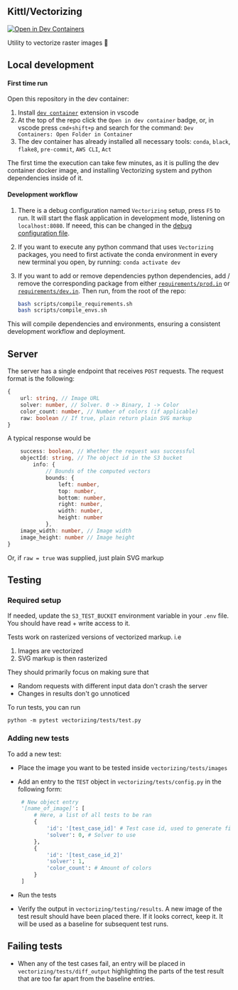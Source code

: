## Kittl/Vectorizing

[![Open in Dev Containers](https://img.shields.io/static/v1?label=Dev%20Containers&message=Open&color=blue&logo=visualstudiocode)](https://vscode.dev/redirect?url=vscode://ms-vscode-remote.remote-containers/cloneInVolume?url=https://github.com/Kittl/vectorizing)

Utility to vectorize raster images :rocket:

## Local development

#### **First time run**

Open this repository in the dev container:
1. Install [`dev container`](https://marketplace.visualstudio.com/items?itemName=ms-vscode-remote.remote-containers) extension in vscode
2. At the top of the repo click the `Open in dev container` badge, or, in vscode press `cmd+shift+p` and search for the command: `Dev Containers: Open Folder in Container`
3. The dev container has already installed all necessary tools: `conda`, `black`, `flake8`, `pre-commit`, `AWS CLI`, `Act`

The first time the execution can take few minutes, as it is pulling the dev container docker image, and installing Vectorizing system and python dependencies inside of it.

#### **Development workflow**

1. There is a debug configuration named `Vectorizing` setup, press `F5` to run. It will start the flask application in development mode, listening on `localhost:8080`. If neeed, this can be changed in the [debug configuration file](.vscode/launch.json).

2. If you want to execute any python command that uses `Vectorizing` packages, you need to first activate the conda environment in every new terminal you open, by running: `conda activate dev`

3. If you want to add or remove dependencies python dependencies, add / remove the corresponding package from either [`requirements/prod.in`](requirements/prod.in) or [`requirements/dev.in`](requirements/dev.in). Then run, from the root of the repo:

	```bash
	bash scripts/compile_requirements.sh
	bash scripts/compile_envs.sh
	```

This will compile dependencies and environments, ensuring a consistent development workflow and deployment.

## Server

The server has a single endpoint that receives `POST` requests.
The request format is the following:

```typescript
{
	url: string, // Image URL
	solver: number, // Solver. 0 -> Binary, 1 -> Color
	color_count: number, // Number of colors (if applicable)
	raw: boolean // If true, plain return plain SVG markup
}
```

A typical response would be

```typescript
	success: boolean, // Whether the request was successful
	objectId: string, // The object id in the S3 bucket
		info: {
			// Bounds of the computed vectors
			bounds: {
				left: number,
				top: number,
				bottom: number,
				right: number,
				width: number,
				height: number
			},
	image_width: number, // Image width
	image_height: number // Image height
}
```

Or, if `raw = true` was supplied, just plain SVG markup

## Testing

### Required setup
If needed, update the `S3_TEST_BUCKET` environment variable in your `.env` file. You should have read + write access to it.

Tests work on rasterized versions of vectorized markup. i.e
1. Images are vectorized
2. SVG markup is then rasterized

They should primarily focus on making sure that
- Random requests with different input data don't crash the server
- Changes in results don't go unnoticed

To run tests, you can run

```
python -m pytest vectorizing/tests/test.py
```

### Adding new tests
To add a new test:
- Place the image you want to be tested inside `vectorizing/tests/images`
- Add an entry to the `TEST` object in `vectorizing/tests/config.py` in the following form:

   ```python
	# New object entry
	'[name_of_image]': [
		# Here, a list of all tests to be ran
		{
			'id': '[test_case_id]' # Test case id, used to generate file names
			'solver': 0, # Solver to use
		},
		{
			'id': '[test_case_id_2]'
			'solver': 1,
			'color_count': # Amount of colors
		}
	]
   ```
- Run the tests
- Verify the output in `vectorizing/testing/results`. A new image of the test result should have been placed there. If it looks correct, keep it. It will be used as a baseline for subsequent test runs.

## Failing tests
- When any of the test cases fail, an entry will be placed in `vectorizing/tests/diff_output` highlighting the parts of the test result that are too far apart from the baseline entries.

